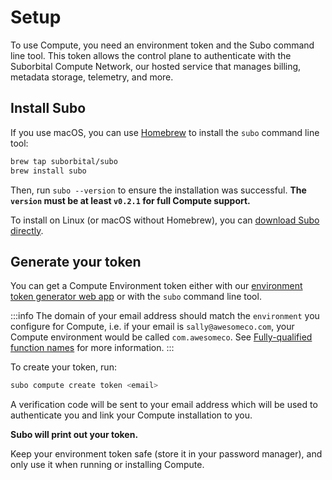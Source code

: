 # Setup

To use Compute, you need an environment token and the Subo command line tool. This token allows the control plane to authenticate with the Suborbital Compute Network, our hosted service that manages billing, metadata storage, telemetry, and more.

## Install Subo

If you use macOS, you can use [Homebrew](https://brew.sh) to install the `subo` command line tool:

```bash
brew tap suborbital/subo
brew install subo
```

Then, run `subo --version` to ensure the installation was successful. **The `version` must be at least `v0.2.1` for full Compute support.**

To install on Linux (or macOS without Homebrew), you can [download Subo directly](https://github.com/suborbital/subo/releases).

## Generate your token
You can get a Compute Environment token either with our [environment token generator web app](https://suborbital.network/) or with the `subo` command line tool.

:::info
The domain of your email address should match the `environment` you configure for Compute, i.e. if your email is `sally@awesomeco.com`, your Compute environment would be called `com.awesomeco`. See [Fully-qualified function names](../concepts/fully-qualified-function-names.md) for more information.
:::

To create your token, run:

```bash
subo compute create token <email>
```

A verification code will be sent to your email address which will be used to authenticate you and link your Compute installation to you.

**Subo will print out your token.**

Keep your environment token safe (store it in your password manager), and only use it when running or installing Compute.

